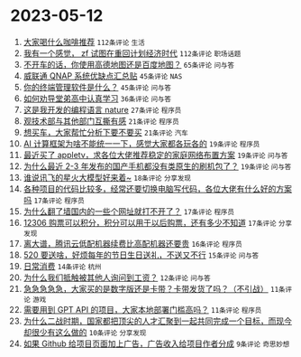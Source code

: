 # 2023-05-12

1. [大家喝什么咖啡推荐](https://www.v2ex.com/t/939378) `112条评论` `生活`
1. [我有一个感觉， zf 试图在重回计划经济时代](https://www.v2ex.com/t/939369) `112条评论` `职场话题`
1. [不开车的话，你使用高德地图还是百度地图？](https://www.v2ex.com/t/939401) `65条评论` `问与答`
1. [威联通 QNAP 系统优缺点汇总贴](https://www.v2ex.com/t/939371) `45条评论` `NAS`
1. [你的终端管理软件是什么？](https://www.v2ex.com/t/939408) `45条评论` `问与答`
1. [如何劝导堂弟高中认真学习](https://www.v2ex.com/t/939431) `36条评论` `问与答`
1. [这是我开发的编程语言 nature](https://www.v2ex.com/t/939430) `27条评论` `程序员`
1. [观技术部与其他部门互撕有感](https://www.v2ex.com/t/939422) `21条评论` `程序员`
1. [想买车，大家帮忙分析下要不要买](https://www.v2ex.com/t/939404) `21条评论` `汽车`
1. [AI 计算框架为啥不能统一一下，感觉大家都各玩各的](https://www.v2ex.com/t/939393) `19条评论` `程序员`
1. [最近买了 appletv，求各位大佬推荐稳定的家庭网络布置方案](https://www.v2ex.com/t/939365) `19条评论` `问与答`
1. [为什么最近 2-3 年发布的国产手机都没有类原生的刷机包了？](https://www.v2ex.com/t/939359) `19条评论` `问与答`
1. [谁说讯飞的星火大模型好来着~](https://www.v2ex.com/t/939392) `18条评论` `分享发现`
1. [各种项目的代码比较多，经常还要切换电脑写代码，各位大佬有什么好的方案吗](https://www.v2ex.com/t/939443) `17条评论` `程序员`
1. [为什么翻了墙国内的一些个网址就打不开了？](https://www.v2ex.com/t/939405) `17条评论` `程序员`
1. [12306 购票可以积分，积分可以用于以后购票，还有多少不知道](https://www.v2ex.com/t/939374) `17条评论` `分享发现`
1. [离大谱，腾讯云低配机器续费比高配机器还要贵](https://www.v2ex.com/t/939427) `16条评论` `程序员`
1. [520 要送啥，好烦每年的节日生日送礼，不送又不行](https://www.v2ex.com/t/939403) `15条评论` `问与答`
1. [日常消费](https://www.v2ex.com/t/939435) `14条评论` `杭州`
1. [为什么我们抵触被其他人询问到工资？](https://www.v2ex.com/t/939471) `12条评论` `问与答`
1. [急急急急急，大家买的是数字版还是卡带？卡带发货了吗？（不引战）](https://www.v2ex.com/t/939432) `11条评论` `游戏`
1. [需要用到 GPT API 的项目，大家本地部署门槛高吗？](https://www.v2ex.com/t/939386) `11条评论` `程序员`
1. [为什么二战时期，国家都把顶尖的人才汇聚到一起共同完成一个目标，而现今却很少有这么做的](https://www.v2ex.com/t/939456) `10条评论` `分享发现`
1. [如果 Github 给项目页面加上广告，广告收入给项目作者分成](https://www.v2ex.com/t/939419) `9条评论` `奇思妙想`
